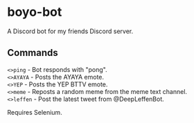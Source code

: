 # boyo-bot
A Discord bot for my friends Discord server.


## Commands

`<>ping` - Bot responds with "pong".\
`<>AYAYA` - Posts the AYAYA emote.\
`<>YEP` - Posts the YEP BTTV emote.\
`<>meme` - Reposts a random meme from the meme text channel.\
`<>leffen` - Post the latest tweet from @DeepLeffenBot.

Requires Selenium.

